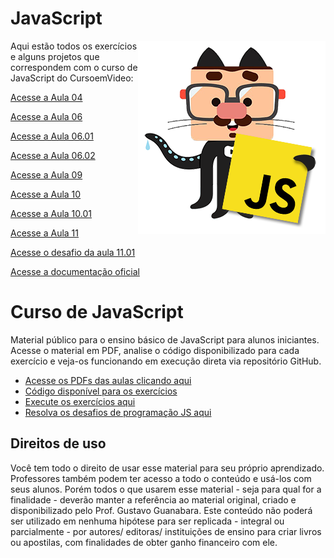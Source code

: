 # JavaScript
 
 <img src="Imagens/mascote-javascript.png" align="right" width="300">

 Aqui estão todos os exercícios e alguns projetos que correspondem com o curso de JavaScript do CursoemVideo:

<a href="https://anajulialeite.github.io/JavaScript/Aula04/EX001.html">Acesse a Aula 04</a>

<a href="https://anajulialeite.github.io/JavaScript/Aula06/Ex001.html">Acesse a Aula 06</a>

<a href="https://anajulialeite.github.io/JavaScript/Aula06/Ex002.html">Acesse a Aula 06.01</a>

<a href="https://anajulialeite.github.io/JavaScript/Aula06/EX003.html">Acesse a Aula 06.02</a>

<a href="https://anajulialeite.github.io/JavaScript/Aula09/Ex001.html">Acesse a Aula 09</a>

<a href="https://anajulialeite.github.io/JavaScript/Aula10/EX001.html">Acesse a Aula 10</a>

<a href="https://anajulialeite.github.io/JavaScript/Aula10/Ex002.html">Acesse a Aula 10.01</a>

<a href="https://anajulialeite.github.io/JavaScript/Aula11/Ex003.html">Acesse a Aula 11</a>

<a href="https://anajulialeite.github.io/JavaScript/Aula11/Ex004.html">Acesse o desafio da aula 11.01</a>
 
<a href="https://developer.mozilla.org/pt-BR/">Acesse a documentação oficial</a>


 # Curso de JavaScript

Material público para o ensino básico de JavaScript para alunos iniciantes. Acesse o material em PDF, analise o código disponibilizado para cada exercício e veja-os funcionando em execução direta via repositório GitHub.

* [Acesse os PDFs das aulas clicando aqui](https://github.com/gustavoguanabara/javascript/tree/master/aulas-pdf)
* [Código disponível para os exercícios](https://github.com/gustavoguanabara/javascript/tree/master/exercicios)
* [Execute os exercícios aqui](https://gustavoguanabara.github.io/javascript/exercicios/index.html)
* [Resolva os desafios de programação JS aqui](https://github.com/gustavoguanabara/javascript/tree/master/desafios)

## Direitos de uso

Você tem todo o direito de usar esse material para seu próprio aprendizado. Professores também podem ter acesso a todo o conteúdo e usá-los com seus alunos. Porém todos o que usarem esse material - seja para qual for a finalidade - deverão manter a referência ao material original, criado e disponibilizado pelo Prof. Gustavo Guanabara. Este conteúdo não poderá ser utilizado em nenhuma hipótese para ser replicada - integral ou parcialmente - por autores/ editoras/ instituições de ensino para criar livros ou apostilas, com finalidades de obter ganho financeiro com ele.

